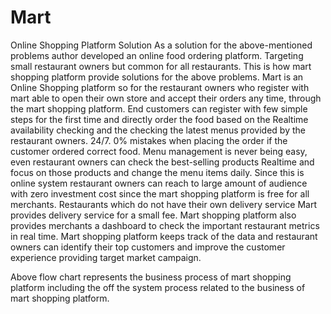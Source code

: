 # Mart
Online Shopping Platform 
Solution
As a solution for the above-mentioned problems author developed an online food ordering platform. Targeting small restaurant owners but common for all restaurants. 
This is how mart shopping platform provide solutions for the above problems.
Mart is an Online Shopping platform so for the restaurant owners who register with mart able to open their own store and accept their orders any time, through the mart shopping platform.
End customers can register with few simple steps for the first time and directly order the food based on the Realtime availability checking and the checking the latest menus provided by the restaurant owners. 24/7. 0% mistakes when placing the order if the customer ordered correct food.
Menu management is never being easy, even restaurant owners can check the best-selling products Realtime and focus on those products and change the menu items daily.
Since this is online system restaurant owners can reach to large amount of audience with zero investment cost since the mart shopping platform is free for all merchants. Restaurants which do not have their own delivery service Mart provides delivery service for a small fee.
Mart shopping platform also provides merchants a dashboard to check the important restaurant metrics in real time. Mart shopping platform keeps track of the data and restaurant owners can identify their top customers and improve the customer experience providing target market campaign.

Above flow chart represents the business process of mart shopping platform including the off the system process related to the business of mart shopping platform.

